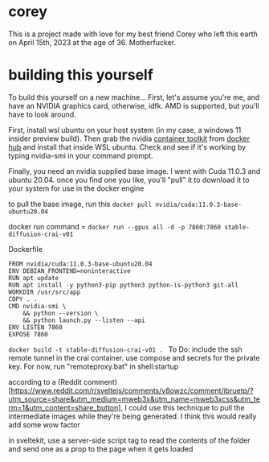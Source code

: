 # corey

This is a project made with love for my best friend Corey who left this earth on April 15th, 2023 at the age of 36. Motherfucker.

# building this yourself
To build this yourself on a new machine... First, let's assume you're me, and have an NVIDIA graphics card, otherwise, idfk. AMD is supported, but you'll have to look around.

First, install wsl ubuntu on your host system (in my case, a windows 11 insider preview build).
Then grab the nvidia [container toolkit](https://github.com/NVIDIA/nvidia-docker) from [docker hub](https://hub.docker.com/r/nvidia/cuda) and install that inside WSL ubuntu.
Check and see if it's working by typing nvidia-smi in your command prompt.

Finally, you need an nvidia supplied base image. I went with Cuda 11.0.3 and ubuntu 20.04. once you find one you like, you'll "pull" it to download it to your system for use in the docker engine

to pull the base image, run this
`docker pull nvidia/cuda:11.0.3-base-ubuntu20.04`

docker run command = `docker run --gpus all -d -p 7860:7860 stable-diffusion-crai-v01`

Dockerfile
```
FROM nvidia/cuda:11.0.3-base-ubuntu20.04
ENV DEBIAN_FRONTEND=noninteractive
RUN apt update
RUN apt install -y python3-pip python3 python-is-python3 git-all
WORKDIR /usr/src/app
COPY . .
CMD nvidia-smi \
    && python --version \
    && python launch.py --listen --api
ENV LISTEN 7860
EXPOSE 7860
```
`docker build -t stable-diffusion-crai-v01 . `
To Do: include the ssh remote tunnel in the crai container. use compose and secrets for the private key.
For now, run "remoteproxy.bat" in shell:startup

according to a (Reddit comment)[https://www.reddit.com/r/sveltejs/comments/v8owzc/comment/ibruetp/?utm_source=share&utm_medium=mweb3x&utm_name=mweb3xcss&utm_term=1&utm_content=share_button], 
I could use this technique to pull the intermediate images while they're being generated. I think this would really add some wow factor

in sveltekit, use a server-side script tag to read the contents of the folder and send one as a prop to the page when it gets loaded
